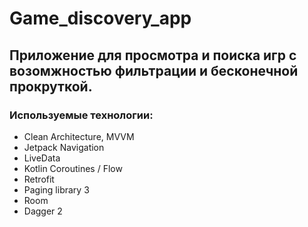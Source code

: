 # Game_discovery_app
## Приложение для просмотра и поиска игр с возомжностью фильтрации и бесконечной прокруткой.
### Используемые технологии:
* Clean Architecture, MVVM
* Jetpack Navigation
* LiveData
* Kotlin Coroutines / Flow
* Retrofit
* Paging library 3
* Room
* Dagger 2
